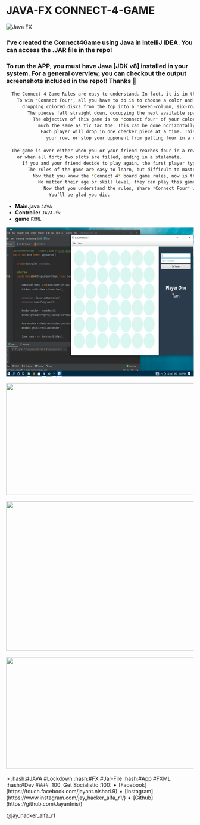 # JAVA-FX CONNECT-4-GAME
![Java FX](https://img.shields.io/badge/-Finished-brightgreen.svg)
### I've created the Connect4Game using Java in IntelliJ IDEA. You can access the .JAR file in the repo!
### To run the APP, you must have Java [JDK v8] installed in your system. For a general overview, you can checkout the output screenshots included in the repo!! Thanks :santa:
```bash
  The Connect 4 Game Rules are easy to understand. In fact, it is in the name.
    To win *Connect Four*, all you have to do is to choose a color and then take turns
      dropping colored discs from the top into a *seven-column, six-row* vertically suspended grid.
        The pieces fall straight down, occupying the next available space within the column.
          The objective of this game is to *connect four* of your colored checker pieces in a row,
            much the same as tic tac toe. This can be done horizontally, vertically or diagonally.
             Each player will drop in one checker piece at a time. This will give you a chance to either build
               your row, or stop your opponent from getting four in a row.
                 
  The game is over either when you or your friend reaches four in a row,
    or when all forty two slots are filled, ending in a stalemate.
      If you and your friend decide to play again, the first player typically goes first.
        The rules of the game are easy to learn, but difficult to master. That is the beauty of Connect Four.
          Now that you know the *Connect 4* board game rules, now is the time to challenge everyone you know.
            No matter their age or skill level, they can play this game with you.
              Now that you understand the rules, share *Connect Four* with everyone around you.
                You’ll be glad you did.
```
* **Main.java** `JAVA`
* **Controller** `JAVA-fx`
* **game** `FXML`
<p align="center">
  <img width="600" height="400" src="https://github.com/Jayantnis/Internshala-BY-CORE-JAVA/blob/main/output_1_.png">
</p>
<p align="center">
  <img width="600" height="300" src="">
</p>
<p align="center">
  <img width="600" height="400" src="">
</p>
<p align="center">
  <img width="600" height="300" src="">
</p>
> :hash:#JAVA #Lockdown :hash:#FX #Jar-File :hash:#App #FXML :hash:#Dev
####        :100: Get Socialistic :100:
➧ [Facebook](https://touch.facebook.com/jayant.nishad.9)
➧ [Instagram](https://www.instagram.com/jay_hacker_alfa_r1/)
➧ [Github](https://github.com/Jayantnis/)

@jay_hacker_alfa_r1
